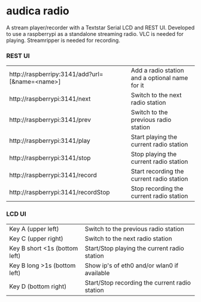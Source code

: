 audica radio
============

A stream player/recorder with a Textstar Serial LCD and REST UI. Developed to use a raspberrypi as a standalone streaming radio.
VLC is needed for playing. Streamripper is needed for recording.

### REST UI

<table>
<tr><td>http://raspberripy:3141/add?url=<url>[&amp;name=&lt;name&gt;]</td><td>Add a radio station and a optional name for it</td></tr>
<tr><td>http://raspberrypi:3141/next</td><td>Switch to the next radio station</td></tr>
<tr><td>http://raspberrypi:3141/prev</td><td>Switch to the previous radio station</td></tr>
<tr><td>http://raspberrypi:3141/play</td><td>Start playing the current radio station</td></tr>
<tr><td>http://raspberrypi:3141/stop</td><td>Stop playing the current radio station</td></tr>
<tr><td>http://raspberrypi:3141/record</td><td>Start recording the current radio station</td></tr>
<tr><td>http://raspberrypi:3141/recordStop</td><td>Stop recording the current radio station</td></tr>
</table>

### LCD UI

<table>
<tr><td>Key A (upper left)</td><td>Switch to the previous radio station</td></tr>
<tr><td>Key C (upper right)</td><td>Switch to the next radio station</td></tr>
<tr><td>Key B short &lt;1s (bottom left)</td><td>Start/Stop playing the current radio station</td></tr>
<tr><td>Key B long &gt;1s (bottom left)</td><td>Show ip's of eth0 and/or wlan0 if available</td></tr>
<tr><td>Key D (bottom right)</td><td>Start/Stop recording the current radio station</td></tr>
</table>
